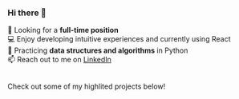 ### Hi there 👋

🔭  Looking for a <strong>full-time position</strong><br/>
💻  Enjoy developing intuitive experiences and currently using React<br/>
🌱  Practicing <strong>data structures and algorithms</strong> in Python<br/>
📫  Reach out to me on [LinkedIn](https://www.linkedin.com/in/mackenzieraeclark/) <br/>

<br/>
Check out some of my highlited projects below!
